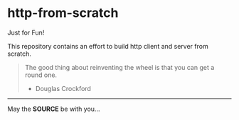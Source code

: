 http-from-scratch
=================

Just for Fun!

This repository contains an effort to build http client and server from scratch.

> The good thing about reinventing the wheel is that you can get a round one.
>
> - Douglas Crockford

---
May the **SOURCE** be with you...
